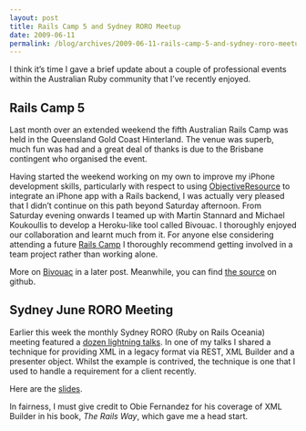 ```yaml
---
layout: post
title: Rails Camp 5 and Sydney RORO Meetup
date: 2009-06-11
permalink: /blog/archives/2009-06-11-rails-camp-5-and-sydney-roro-meetup
---
```


I think it’s time I gave a brief update about a couple of professional
events within the Australian Ruby community that I’ve recently enjoyed.

## Rails Camp 5

Last month over an extended weekend the fifth Australian Rails Camp was
held in the Queensland Gold Coast Hinterland. The venue was superb, much
fun was had and a great deal of thanks is due to the Brisbane contingent
who organised the event.

Having started the weekend working on my own to improve my iPhone
development skills, particularly with respect to using
[ObjectiveResource](http://iphoneonrails.com/) to integrate an iPhone
app with a Rails backend, I was actually very pleased that I didn’t
continue on this path beyond Saturday afternoon. From Saturday evening
onwards I teamed up with Martin Stannard and Michael Koukoullis to
develop a Heroku-like tool called Bivouac. I thoroughly enjoyed our
collaboration and learnt much from it. For anyone else considering
attending a future [Rails Camp](http://railscamps.org/) I thoroughly
recommend getting involved in a team project rather than working alone.

More on [Bivouac](http://bivou.ac) in a later post. Meanwhile, you can
find [the source](http://github.com/martinstannard/bivouac/tree/master)
on github.

## Sydney June RORO Meeting

Earlier this week the monthly Sydney RORO (Ruby on Rails Oceania)
meeting featured a [dozen lightning
talks](http://rubyonrails.com.au/2009/6/5/sydney-meetup-june-2009). In
one of my talks I shared a technique for providing XML in a legacy
format via REST, XML Builder and a presenter object. Whilst the example
is contrived, the technique is one that I used to handle a requirement
for a client recently.

Here are the [slides](https://www.slideshare.net/keithpitty/using-rest-and-xml-builder-for-legacy-xml).

In fairness, I must give credit to Obie Fernandez for his coverage of
XML Builder in his book, *The Rails Way*, which gave me a head start.
